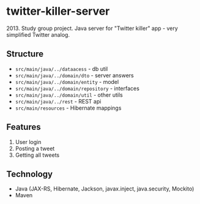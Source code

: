 # twitter-killer-server
2013\. Study group project. Java server for "Twitter killer" app - very simplified Twitter analog.
## Structure
* `src/main/java/../dataacess` - db util
* `src/main/java/../domain/dto` - server answers
* `src/main/java/../domain/entity` - model
* `src/main/java/../domain/repository` - interfaces 
* `src/main/java/../domain/util` - other utils
* `src/main/java/../rest` - REST api
* `src/main/resources` - Hibernate mappings
## Features
1. User login
2. Posting a tweet
3. Getting all tweets
## Technology
* Java (JAX-RS, Hibernate, Jackson, javax.inject, java.security, Mockito)
* Maven
